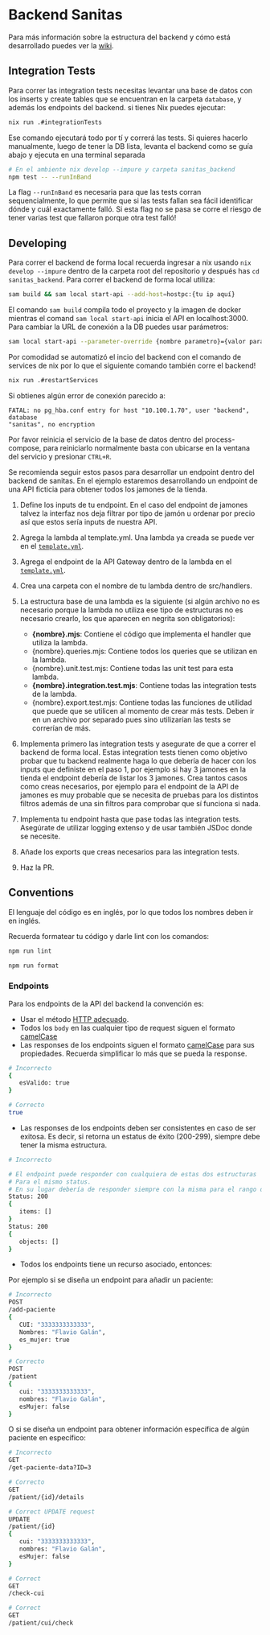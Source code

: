 # Backend Sanitas

Para más información sobre la estructura del backend y cómo está desarrollado
puedes ver la [wiki](../wiki/mantenimiento/backend/README.md).

## Integration Tests

Para correr las integration tests necesitas levantar una base de datos con los
inserts y create tables que se encuentran en la carpeta `database`, y además
los endpoints del backend. si tienes Nix puedes ejecutar:

```bash
nix run .#integrationTests
```

Ese comando ejecutará todo por tí y correrá las tests. Si quieres hacerlo
manualmente, luego de tener la DB lista, levanta el backend como se guía abajo y
ejecuta en una terminal separada

```bash
# En el ambiente nix develop --impure y carpeta sanitas_backend
npm test -- --runInBand
```

La flag `--runInBand` es necesaria para que las tests corran sequencialmente, lo
que permite que si las tests fallan sea fácil identificar dónde y cuál
exactamente falló. Si esta flag no se pasa se corre el riesgo de tener varias
test que fallaron porque otra test falló!

## Developing

Para correr el backend de forma local recuerda ingresar a nix usando
`nix develop --impure` dentro de la carpeta root del repositorio y después has
`cd sanitas_backend`. Para correr el backend de forma local utiliza:

```bash
sam build && sam local start-api --add-host=hostpc:{tu ip aquí}
```

El comando `sam build` compila todo el proyecto y la imagen de docker mientras
el comand `sam local start-api` inicia el API en localhost:3000. Para cambiar la
URL de conexión a la DB puedes usar parámetros:

```bash
sam local start-api --parameter-override {nombre parametro}={valor parametro}
```

Por comodidad se automatizó el incio del backend con el comando de services de
nix por lo que el siguiente comando también corre el backend!

```bash
nix run .#restartServices
```

Si obtienes algún error de conexión parecido a:

```text
FATAL: no pg_hba.conf entry for host "10.100.1.70", user "backend", database
"sanitas", no encryption
```

Por favor reinicia el servicio de la base de datos dentro del process-compose,
para reiniciarlo normalmente basta con ubicarse en la ventana del servicio y
presionar `CTRL+R`.

Se recomienda seguir estos pasos para desarrollar un endpoint dentro del backend
de sanitas. En el ejemplo estaremos desarrollando un endpoint de una API
ficticia para obtener todos los jamones de la tienda.

1. Define los inputs de tu endpoint. En el caso del endpoint de jamones talvez
   la interfaz nos deja filtrar por tipo de jamón u ordenar por precio así que
   estos sería inputs de nuestra API.

1. Agrega la lambda al template.yml. Una lambda ya creada se puede ver en el
   [`template.yml`](template.yaml).

1. Agrega el endpoint de la API Gateway dentro de la lambda en el
   [`template.yml`](template.yaml).

1. Crea una carpeta con el nombre de tu lambda dentro de src/handlers.

1. La estructura base de una lambda es la siguiente (si algún archivo no es
   necesario porque la lambda no utiliza ese tipo de estructuras no es necesario
   crearlo, los que aparecen en negrita son obligatorios):

   - **{nombre}.mjs**: Contiene el código que implementa el handler que utiliza
     la lambda.
   - {nombre}.queries.mjs: Contiene todos los queries que se utilizan en la
     lambda.
   - {nombre}.unit.test.mjs: Contiene todas las unit test para esta lambda.
   - **{nombre}.integration.test.mjs**: Contiene todas las integration tests de
     la lambda.
   - {nombre}.export.test.mjs: Contiene todas las funciones de utilidad que
     puede que se utilicen al momento de crear más tests. Deben ir en un archivo
     por separado pues sino utilizarían las tests se correrían de más.

1. Implementa primero las integration tests y asegurate de que a correr el
   backend de forma local. Estas integration tests tienen como objetivo probar que
   tu backend realmente haga lo que debería de hacer con los inputs que definiste
   en el paso 1, por ejemplo si hay 3 jamones en la tienda el endpoint debería de
   listar los 3 jamones. Crea tantos casos como creas necesarios, por ejemplo
   para el endpoint de la API de jamones es muy probable que se necesita de
   pruebas para los distintos filtros además de una sin filtros para comprobar
   que sí funciona si nada.

1. Implementa tu endpoint hasta que pase todas las integration tests. Asegúrate
   de utilizar logging extenso y de usar también JSDoc donde se necesite.

1. Añade los exports que creas necesarios para las integration tests.

1. Haz la PR.

## Conventions

El lenguaje del código es en inglés, por lo que todos los nombres deben ir en inglés.

Recuerda formatear tu código y darle lint con los comandos:

```bash
npm run lint
```

```bash
npm run format
```

### Endpoints

Para los endpoints de la API del backend la convención es:

- Usar el método [HTTP adecuado](https://developer.mozilla.org/en-US/docs/Web/HTTP/Methods).
- Todos los `body` en las cualquier tipo de request siguen el formato [camelCase](https://es.wikipedia.org/wiki/Camel_case)
- Las responses de los endpoints siguen el formato [camelCase](https://es.wikipedia.org/wiki/Camel_case)
  para sus propiedades. Recuerda simplificar lo más que se pueda la response.

```bash
# Incorrecto
{
   esValido: true
}
```

```bash
# Correcto
true
```

- Las responses de los endpoints deben ser consistentes en caso de ser exitosa.
  Es decir, si retorna un estatus de éxito (200-299), siempre debe tener la misma
  estructura.

```bash
# Incorrecto

# El endpoint puede responder con cualquiera de estas dos estructuras
# Para el mismo status.
# En su lugar debería de responder siempre con la misma para el rango de estatus.
Status: 200
{
   items: []
}
Status: 200
{
   objects: []
}
```

- Todos los endpoints tiene un recurso asociado, entonces:

Por ejemplo si se diseña un endpoint para añadir un paciente:

```bash
# Incorrecto
POST
/add-paciente
{
   CUI: "3333333333333",
   Nombres: "Flavio Galán",
   es_mujer: true
}
```

```bash
# Correcto
POST
/patient
{
   cui: "3333333333333",
   nombres: "Flavio Galán",
   esMujer: false
}
```

O si se diseña un endpoint para obtener información específica de algún paciente
en específico:

```bash
# Incorrecto
GET
/get-paciente-data?ID=3
```

```bash
# Correcto
GET
/patient/{id}/details
```

```bash
# Correct UPDATE request
UPDATE
/patient/{id}
{
   cui: "3333333333333",
   nombres: "Flavio Galán",
   esMujer: false
}
```

```bash
# Correct
GET
/check-cui
```

```bash
# Correct
GET
/patient/cui/check
```
